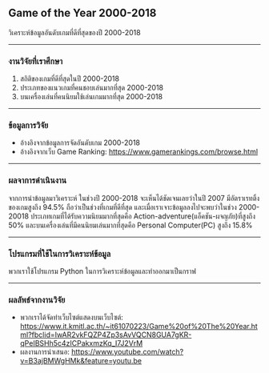 ## Game of the Year 2000-2018
วิเคราะห์ข้อมูลอันดับเกมที่ดีที่สุดของปี 2000-2018
***

### งานวิจัยที่เราศึกษา
1. สถิติของเกมที่ดีที่สุดในปี 2000-2018
2. ประเภทของแนวเกมที่คนชอบเล่นมากที่สุด 2000-2018
3. บนเครื่องเล่นที่คนนิยมใช้เล่นเกมมากที่สุด 2000-2018
***

### ข้อมูลการวิจัย
* อ้างอิงจากข้อมูลการจัดอันดับเกม 2000-2018 
* อ้างอิงจากเว็บ Game Ranking: https://www.gamerankings.com/browse.html
***

### ผลจาการดำเนินงาน
จากการนำข้อมูลมาวิเคราะห์ ในช่วงปี 2000-2018 จะเห็นได้ชัดเจนเลยว่าในปี 2007 มีอัตราเรทติ้งของเกมสูงถึง 94.5% ถือว่าเป็นช่วงที่เกมที่ดีที่สุด และเมื่อเราเจาะข้อมูลลงไปจะพบว่าในช่วง 2000-20018 ประเภทเกมที่ได้รับความนิยมมากที่สุดคือ Action-adventure(แอ็คชัน-ผจญภัย)ที่สูงถึง 50% และบนเครื่องเล่นที่มีคนนิยมเล่นมากที่สุดคือ Personal Computer(PC) สูงถึง 15.8% 
***

### โปรแกรมที่ใช้ในการวิเคราะห์ข้อมูล
พวกเราใช้โปรแกรม Python ในการวิเคราะห์ข้อมูลและทำออกมาเป็นกราฟ
***

### ผลลัพธ์จากงานวิจัย
* พวกเราได้จัดทำเว็บไซต์แสดงบนเว็บไซต์: https://www.it.kmitl.ac.th/~it61070223/Game%20of%20The%20Year.html?fbclid=IwAR2vkFQZP4Zp3sAvVQCN8GUA7gKR-qPeIBSHh5c4zICPakxmzKq_I7J2VrM
* ผลงานการนำเสนอ: https://www.youtube.com/watch?v=B3ajBMWgHMk&feature=youtu.be
